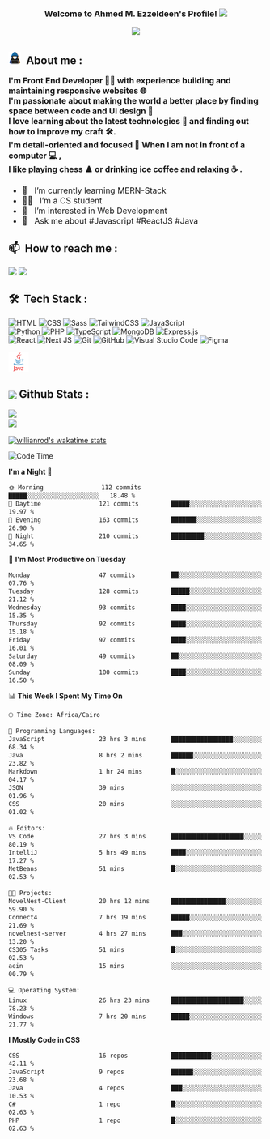 <h3 align="center">
  Welcome to Ahmed M. Ezzeldeen's Profile!
  <img src="https://media.giphy.com/media/hvRJCLFzcasrR4ia7z/giphy.gif" width="28">
</h3>

<!-- Typing SVG by DenverCoder1 - https://github.com/DenverCoder1/readme-typing-svg -->
<p align="center">
  <a href="https://github.com/DenverCoder1/readme-typing-svg"><img src="https://readme-typing-svg.herokuapp.com/?lines=I'm%20Junior%20Software%20Engineer%20👨‍💻;I'm%20Front-End%20developer;Always%20learning%20new%20things&font=Fira%20Code&center=true&width=440&height=45&color=2196f3&vCenter=true&size=24"></a>
</p>

## <img src ="https://github.com/0xAbdulKhalid/0xAbdulKhalid/raw/main/assets/mdImages/about_me.gif" width=25px> &nbsp;About me :

<p Style="font-size:16px; font-weight:bold; ">
I'm Front End Developer 🧑‍💻 with experience building and maintaining responsive websites 🌐<br>
I'm passionate about making the world a better place by finding space between code and UI design 🎨<br>
I love learning about the latest technologies 🚀 and finding out how to improve my craft 🛠️.<br> I'm detail-oriented and focused 🤏 
When I am not in front of a computer 💻️ ,<br> I like playing chess ♟️ or drinking ice coffee and relaxing ☕️ .
</p>

<ul style="font-size:16px">
<li>🌱 &nbsp; I’m currently learning MERN-Stack</li>
<li>👨‍💻 &nbsp; I’m a CS student</li>
<li>👀 &nbsp; I’m interested in Web Development</li>
<li>💬 &nbsp; Ask me about #Javascript #ReactJS #Java</li>
</ul>

## 📫 &nbsp;How to reach me :

<a href="https://www.linkedin.com/in/ahmed3zzeldeen/" target="_blank"><img src="https://img.shields.io/badge/-Ahmed%20M.%20Ezzeldeen-0077B5?style=for-the-badge&logo=Linkedin&logoColor=white"/></a>
<a href="https://telegram.me/Ahmed3zzeldeen" target="_blank"><img src="https://img.shields.io/badge/-Ahmed%20M.%20Ezzeldeen-0077B5?style=for-the-badge&logo=Telegram&logoColor=white"/></a>

## 🛠 &nbsp;Tech Stack :

![HTML](https://img.shields.io/badge/HTML5-E34F26?style=for-the-badge&logo=html5&logoColor=white) ![CSS](https://img.shields.io/badge/CSS3-1572B6?style=for-the-badge&logo=css3&logoColor=white) ![Sass](https://img.shields.io/badge/Sass-CC6699?style=for-the-badge&logo=sass&logoColor=white) ![TailwindCSS](https://img.shields.io/badge/tailwindcss-%2338B2AC.svg?style=for-the-badge&logo=tailwind-css&logoColor=white) ![JavaScript](https://img.shields.io/badge/JavaScript-323330?style=for-the-badge&logo=javascript&logoColor=F7DF1E) </br> ![Python](https://img.shields.io/badge/Python-FFD43B?style=for-the-badge&logo=python&logoColor=blue) ![PHP](https://img.shields.io/badge/PHP-777BB4?style=for-the-badge&logo=php&logoColor=white) ![TypeScript](https://img.shields.io/badge/typescript-%23007ACC.svg?style=for-the-badge&logo=typescript&logoColor=white) ![MongoDB](https://img.shields.io/badge/MongoDB-%234ea94b.svg?style=for-the-badge&logo=mongodb&logoColor=white) ![Express.js](https://img.shields.io/badge/express.js-%23404d59.svg?style=for-the-badge&logo=express&logoColor=%2361DAFB) </br> ![React](https://img.shields.io/badge/react-%2320232a.svg?style=for-the-badge&logo=react&logoColor=%2361DAFB) ![Next JS](https://img.shields.io/badge/Next-black?style=for-the-badge&logo=next.js&logoColor=white) ![Git](https://img.shields.io/badge/GIT-E44C30?style=for-the-badge&logo=git&logoColor=white) ![GitHub](https://img.shields.io/badge/GitHub-100000?style=for-the-badge&logo=github&logoColor=white) ![Visual Studio Code](https://img.shields.io/badge/VSCode-0078D4?style=for-the-badge&logo=visual%20studio%20code&logoColor=white) ![Figma](https://img.shields.io/badge/figma-%23F24E1E.svg?style=for-the-badge&logo=figma&logoColor=white)&nbsp;

<a href="https://www.java.com" target="_blank"> <img src="https://raw.githubusercontent.com/devicons/devicon/master/icons/java/java-original-wordmark.svg" alt="java" width="40" height="40"/></a>

<!-- ![Figma](https://img.shields.io/badge/figma-05122A.svg?style=for-the-badge&logo=figma&logoColor=white) -->

## <img src = "https://media.giphy.com/media/iY8CRBdQXODJSCERIr/giphy.gif" align="center" width ="30px"> Github Stats :

![](https://github-readme-stats.vercel.app/api?username=Ahmed3zzeldeen&theme=tokyonight&hide_border=false&include_all_commits=false&count_private=false)<br/>
![](https://github-readme-streak-stats.herokuapp.com/?user=Ahmed3zzeldeen&theme=tokyonight&hide_border=false)<br/>

[![willianrod's wakatime stats](https://github-readme-stats.vercel.app/api/wakatime?username=ahmed3zzeldeen&layout=compact)](https://github.com/anuraghazra/github-readme-stats)

<!--START_SECTION:waka-->
![Code Time](http://img.shields.io/badge/Code%20Time-746%20hrs%2051%20mins-blue)

**I'm a Night 🦉** 

```text
🌞 Morning                112 commits         █████░░░░░░░░░░░░░░░░░░░░   18.48 % 
🌆 Daytime                121 commits         █████░░░░░░░░░░░░░░░░░░░░   19.97 % 
🌃 Evening                163 commits         ███████░░░░░░░░░░░░░░░░░░   26.90 % 
🌙 Night                  210 commits         █████████░░░░░░░░░░░░░░░░   34.65 % 
```
📅 **I'm Most Productive on Tuesday** 

```text
Monday                   47 commits          ██░░░░░░░░░░░░░░░░░░░░░░░   07.76 % 
Tuesday                  128 commits         █████░░░░░░░░░░░░░░░░░░░░   21.12 % 
Wednesday                93 commits          ████░░░░░░░░░░░░░░░░░░░░░   15.35 % 
Thursday                 92 commits          ████░░░░░░░░░░░░░░░░░░░░░   15.18 % 
Friday                   97 commits          ████░░░░░░░░░░░░░░░░░░░░░   16.01 % 
Saturday                 49 commits          ██░░░░░░░░░░░░░░░░░░░░░░░   08.09 % 
Sunday                   100 commits         ████░░░░░░░░░░░░░░░░░░░░░   16.50 % 
```


📊 **This Week I Spent My Time On** 

```text
🕑︎ Time Zone: Africa/Cairo

💬 Programming Languages: 
JavaScript               23 hrs 3 mins       █████████████████░░░░░░░░   68.34 % 
Java                     8 hrs 2 mins        ██████░░░░░░░░░░░░░░░░░░░   23.82 % 
Markdown                 1 hr 24 mins        █░░░░░░░░░░░░░░░░░░░░░░░░   04.17 % 
JSON                     39 mins             ░░░░░░░░░░░░░░░░░░░░░░░░░   01.96 % 
CSS                      20 mins             ░░░░░░░░░░░░░░░░░░░░░░░░░   01.02 % 

🔥 Editors: 
VS Code                  27 hrs 3 mins       ████████████████████░░░░░   80.19 % 
IntelliJ                 5 hrs 49 mins       ████░░░░░░░░░░░░░░░░░░░░░   17.27 % 
NetBeans                 51 mins             █░░░░░░░░░░░░░░░░░░░░░░░░   02.53 % 

🐱‍💻 Projects: 
NovelNest-Client         20 hrs 12 mins      ███████████████░░░░░░░░░░   59.90 % 
Connect4                 7 hrs 19 mins       █████░░░░░░░░░░░░░░░░░░░░   21.69 % 
novelnest-server         4 hrs 27 mins       ███░░░░░░░░░░░░░░░░░░░░░░   13.20 % 
CS305_Tasks              51 mins             █░░░░░░░░░░░░░░░░░░░░░░░░   02.53 % 
aein                     15 mins             ░░░░░░░░░░░░░░░░░░░░░░░░░   00.79 % 

💻 Operating System: 
Linux                    26 hrs 23 mins      ████████████████████░░░░░   78.23 % 
Windows                  7 hrs 20 mins       █████░░░░░░░░░░░░░░░░░░░░   21.77 % 
```

**I Mostly Code in CSS** 

```text
CSS                      16 repos            ███████████░░░░░░░░░░░░░░   42.11 % 
JavaScript               9 repos             ██████░░░░░░░░░░░░░░░░░░░   23.68 % 
Java                     4 repos             ███░░░░░░░░░░░░░░░░░░░░░░   10.53 % 
C#                       1 repo              █░░░░░░░░░░░░░░░░░░░░░░░░   02.63 % 
PHP                      1 repo              █░░░░░░░░░░░░░░░░░░░░░░░░   02.63 % 
```




<!--END_SECTION:waka-->
